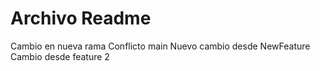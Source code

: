 # Archivo Readme

Cambio en nueva rama
Conflicto main
Nuevo cambio desde NewFeature
Cambio desde feature 2
